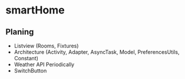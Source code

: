 # smartHome

## Planing

* Listview (Rooms, Fixtures)
* Architecture (Activity, Adapter, AsyncTask, Model, PreferencesUtils, Constant)
* Weather API Periodically
* SwitchButton
